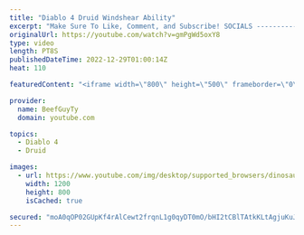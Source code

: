 ```yaml
---
title: "Diablo 4 Druid Windshear Ability"
excerpt: "Make Sure To Like, Comment, and Subscribe! SOCIALS ---------------------------------------------- Join Our ..."
originalUrl: https://youtube.com/watch?v=gmPgWd5oxY8
type: video
length: PT8S
publishedDateTime: 2022-12-29T01:00:14Z
heat: 110

featuredContent: "<iframe width=\"800\" height=\"500\" frameborder=\"0\" src=\"https://www.youtube.com/embed/gmPgWd5oxY8\" allow=\"accelerometer; autoplay; encrypted-media; gyroscope; picture-in-picture\" allowfullscreen></iframe>"

provider:
  name: BeefGuyTy
  domain: youtube.com

topics:
  - Diablo 4
  - Druid

images:
  - url: https://www.youtube.com/img/desktop/supported_browsers/dinosaur.png
    width: 1200
    height: 800
    isCached: true

secured: "moA0qOP02GUpKf4rAlCewt2frqnL1g0qyDT0mO/bHI2tCBlTAtkKLtAgjuKuJI5m5jL2sffExv7qCWvXv0sfMUnn3z+MQDmIfFirTs/O4Vw/V4C2iUihESReSsY/c20S5W9uUtM01inEsMR7LNOl2+stmCtFiSvfkLwTkLPUm2Pemy+OUjqbDJaJ6dKouqy2VEJ+HZOiGS3073XATFlor9ShCpiaXzRODBO4eBizDpI0RfqOY73CpkshIXhbW3PGYqZLQn0eIlwZZFR267jgWAmk7B+8dgoMLq3yxBACNBC7CSebNvIt+ArcD1Gn63l6TSuRdjLl8qfORswbPCjh66ttxyCzOQiWK93jiaG4QIw4dApEh7j9iy8eVOxN92Pl/qtM9sYziK2EL/CoWs/kkgEgvoeCFMCyU9tDzYP48nY=;OtAi+0Ayi1Y6P8ja1uGRCw=="
---
```


